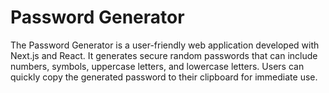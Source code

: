 # Password Generator

The Password Generator is a user-friendly web application developed with Next.js and React. It generates secure random passwords that can include numbers, symbols, uppercase letters, and lowercase letters. Users can quickly copy the generated password to their clipboard for immediate use.

